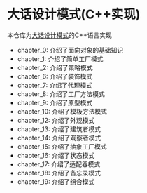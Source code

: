 # 大话设计模式(C++实现)

本仓库为[大话设计模式](https://book.douban.com/subject/2334288/)的C++语言实现

* chapter_0: 介绍了面向对象的基础知识
* chapter_1: 介绍了简单工厂模式
* chapter_2: 介绍了策略模式
* chapter_6: 介绍了装饰模式
* chapter_7: 介绍了代理模式
* chapter_8: 介绍了工厂方法模式
* chapter_9: 介绍了原型模式
* chapter_10: 介绍了模板方法模式
* chapter_12: 介绍了外观模式
* chapter_13: 介绍了建筑者模式
* chapter_14: 介绍了观察者模式
* chapter_15: 介绍了抽象工厂模式
* chapter_16: 介绍了状态模式
* chapter_17: 介绍了适配器模式
* chapter_18: 介绍了备忘录模式
* chapter_19: 介绍了组合模式
